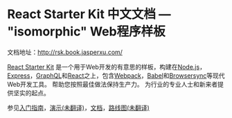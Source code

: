 # React Starter Kit 中文文档 — "isomorphic" Web程序样板

文档地址：http://rsk.book.jasperxu.com/

[React Starter Kit](https://www.reactstarterkit.com/) 是一个用于Web开发的有意思的样板，构建在[Node.js](https://nodejs.org/)，[Express](http://expressjs.com/)，[GraphQL](http://graphql.org/)和[React](https://facebook.github.io/react/)之上，包含[Webpack](http://webpack.github.io/)，[Babel](http://babeljs.io/)和[Browsersync](http://www.browsersync.io/)等现代Web开发工具。 帮助您按照最佳做法保持生产力。 为行业的专业人士和新来者提供坚实的起点。

参见[入门指南](GettingStarted.md)，[演示\(未翻译\)](http://demo.reactstarterkit.com/)，[文档](SUMMARY.md)，[路线图\(未翻译\)](https://github.com/kriasoft/react-starter-kit/projects/1)

